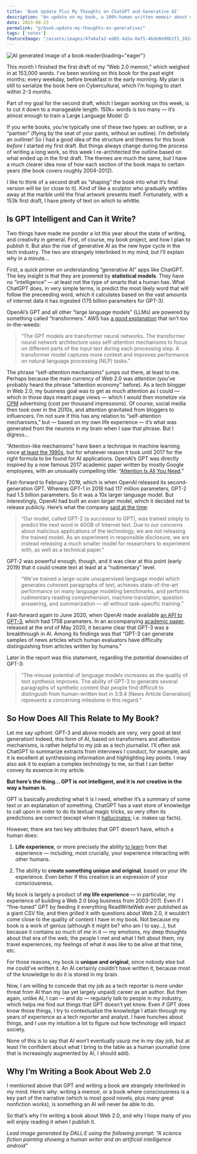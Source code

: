 ```yaml
---
title: 'Book Update Plus My Thoughts on ChatGPT and Generative AI'
description: "An update on my book, a 100%-human written memoir about my experiences during Web 2.0 (draft 1 finished!). Also, thoughts on ChatGPT and its impact on society — especially for writers."
date: 2023-06-23
permalink: "p/book-update-my-thoughts-on-generative/"
tags: ['notes']
featureImage: "/assets/images/4fa6afa2-ed85-4a5a-8a75-46de0e98b1f1_1024x576.jpg"
---
```


![AI generated image of a book reader](/assets/images/4fa6afa2-ed85-4a5a-8a75-46de0e98b1f1_1024x576.jpg){loading="eager"}

This month I finished the first draft of my “Web 2.0 memoir,” which weighed in at 153,000 words. I’ve been working on this book for the past eight months; every weekday, before breakfast in the early morning. My plan is still to serialize the book here on Cybercultural, which I’m hoping to start within 2-3 months.

Part of my goal for the second draft, which I began working on this week, is to cut it down to a manageable length. 150k+ words is too many — it’s almost enough to train a Large Language Model 😉

If you write books, you’re typically one of these two types: an outliner, or a “pantser” (flying by the seat of your pants, without an outline). I’m definitely an outliner! So I had a good idea of the structure and themes for this book _before_ I started my first draft. But things always change during the process of writing a long work, so this week I re-architected the outline based on what ended up in the first draft. The themes are much the same, but I have a much clearer idea now of how each section of the book maps to certain years (the book covers roughly 2004-2012).

I like to think of a second draft as “shaping” the book into what it’s final version will be (or close to it). Kind of like a sculptor who gradually whittles away at the marble until the final artwork presents itself. Fortunately, with a 153k first draft, I have plenty of text on which to whittle.

Is GPT Intelligent and Can it Write?
------------------------------------

Two things have made me ponder a lot this year about the state of writing, and creativity in general. First, of course, my book project, and how I plan to publish it. But also the rise of generative AI as the new hype cycle in the tech industry. The two are strangely interlinked in my mind, but I’ll explain why in a minute…

First, a quick primer on understanding “generative AI” apps like ChatGPT. The key insight is that they are powered by **statistical models**. They have no “intelligence” — at least not the type of smarts that a human has. What ChatGPT does, in very simple terms, is predict the most likely word that will follow the preceeding word, which it calculates based on the vast amounts of internet data it has ingested (175 billion parameters for GPT-3).

OpenAI’s GPT and all other “large language models” (LLMs) are powered by something called “transformers.” AWS has [a good explanation](https://aws.amazon.com/what-is/gpt/) that isn’t too in-the-weeds:

> “The GPT models are transformer neural networks. The transformer neural network architecture uses self-attention mechanisms to focus on different parts of the input text during each processing step. A transformer model captures more context and improves performance on natural language processing (NLP) tasks.”

The phrase “self-attention mechanisms” jumps out there, at least to me. Perhaps because the main currency of Web 2.0 was _attention_ (you’ve probably heard the phrase “attention economy” before). As a tech blogger in Web 2.0, my business goal was to get as much attention as I could — which in those days meant page views — which I would then monetize via [CPM](https://www.investopedia.com/terms/c/cpm.asp) advertising (cost per thousand impressions). Of course, social media then took over in the 2010s, and attention gravitated from bloggers to influencers. I’m not sure if this has any relation to “self-attention mechanisms,” but — based on my own life experience — it’s what was generated from the neurons in my brain when I saw that phrase. But I digress…

“Attention-like mechanisms” have been a technique in machine learning since [at least the 1990s](https://en.wikipedia.org/wiki/Attention_(machine_learning)), but for whatever reason it took until 2017 for the right formula to be found for AI applications. OpenAI’s GPT was directly inspired by a now famous 2017 academic paper written by mostly Google employees, with an unusually compelling title: “[Attention Is All You Need](https://arxiv.org/abs/1706.03762).”

Fast-forward to February 2019, which is when OpenAI released its second-generation GPT. Whereas GPT-1 in 2018 had 117 million parameters, GPT-2 had 1.5 billion parameters. So it was a 10x larger language model. But interestingly, OpenAI had built an _even larger_ model, which it decided not to release publicly. Here’s what the company [said at the time](https://web.archive.org/web/20190214171619/https://blog.openai.com/better-language-models/):

> “Our model, called GPT-2 (a successor to GPT), was trained simply to predict the next word in 40GB of Internet text. Due to our concerns about malicious applications of the technology, we are not releasing the trained model. As an experiment in responsible disclosure, we are instead releasing a much smaller model for researchers to experiment with, as well as a technical paper.”

GPT-2 was powerful enough, though, and it was clear at this point (early 2019) that it could create text at least at a “rudimentary” level.

> “We’ve trained a large-scale unsupervised language model which generates coherent paragraphs of text, achieves state-of-the-art performance on many language modeling benchmarks, and performs rudimentary reading comprehension, machine translation, question answering, and summarization — all without task-specific training.”

Fast-forward again to June 2020, when OpenAI made available [an API to GPT-3](https://web.archive.org/web/20200611150951/https://openai.com/blog/openai-api/), which had 175B parameters. In an accompanying [academic paper](https://arxiv.org/abs/2005.14165), released at the end of May 2020, it became clear that GPT-3 was a breakthrough in AI. Among its findings was that “GPT-3 can generate samples of news articles which human evaluators have difficulty distinguishing from articles written by humans.”

Later in the report was this statement, regarding the potential downsides of GPT-3:

> “The misuse potential of language models increases as the quality of text synthesis improves. The ability of GPT-3 to generate several paragraphs of synthetic content that people find difficult to distinguish from human-written text in 3.9.4 \[News Article Generation\] represents a concerning milestone in this regard.”

So How Does All This Relate to My Book?
---------------------------------------

Let me say upfront: GPT-3 and above models are very, very good at text generation! Indeed, this form of AI, based on transformers and attention mechanisms, is rather helpful to my job as a tech journalist. I’ll often ask ChatGPT to summarize extracts from interviews I conduct, for example, and it is excellent at synthesising information and highlighting key points. I may also ask it to explain a complex technology to me, so that I can better convey its essence in my article.

**But here’s the thing… GPT is** _**not**_ **intelligent, and it is** _**not**_ **creative in the way a human is.**

GPT is basically _predicting_ what it is I need, whether it’s a summary of some text or an explanation of something. ChatGPT has a vast store of knowledge to call upon in order to do its textual magic tricks, so very often its predictions are correct (except when it [hallucinates](https://en.wikipedia.org/wiki/Hallucination_(artificial_intelligence)); i.e. makes up facts).

However, there are two key attributes that GPT doesn’t have, which a human does:

1.  **Life experience**, or more precisely the ability [to learn](https://www.britannica.com/science/human-intelligence-psychology) from that experience — including, most crucially, your experience interacting with other humans.
    
2.  The ability to **create something unique and original**, based on your life experience. Even better if this creation is an expression of your consciousness.
    

My book is largely a product of **my life experience** — in particular, my experience of building a Web 2.0 blog business from 2003-2011. Even if I “fine-tuned” GPT by feeding it everything ReadWriteWeb ever published as a giant CSV file, and then grilled it with questions about Web 2.0, it wouldn’t come close to the quality of content I have in my book. Not because my book is a work of genius (although it might be? who am I to say…), but because it contains so much of _me_ in it — my emotions, my deep thoughts about that era of the web, the people I met and what I felt about them, my travel experiences, my feelings of what it was like to be alive at that time, etc.

For those reasons, my book is **unique and original**, since nobody else but me could’ve written it. An AI certainly couldn’t have written it, because most of the knowledge to do it is stored in my brain.

Now, I am willing to concede that my job as a tech reporter is more under threat from AI than my (as yet largely unpaid) career as an author. But then again, unlike AI, I can — and do — regularly talk to people in my industry, which helps me find out things that GPT doesn’t yet know. Even if GPT does know those things, I try to contextualize the knowledge I attain through my years of experience as a tech reporter and analyst. I have hunches about things, and I use my intuition a lot to figure out how technology will impact society.

None of this is to say that AI won’t eventually usurp me in my day job, but at least I’m confident about what I bring to the table as a human journalist (one that is increasingly augmented by AI, I should add).

Why I’m Writing a Book About Web 2.0
------------------------------------

I mentioned above that GPT and writing a book are strangely interlinked in my mind. Here’s why: writing a memoir, or a book where consciousness is a key part of the narrative (which is most good novels, plus many great nonfiction works), is something an AI will never be able to do.

So that’s why I’m writing a book about Web 2.0, and why I hope many of you will enjoy reading it when I publish it.

_Lead image generated by DALL·E using the following prompt: “A science fiction painting showing a human writer and an artificial intelligence android”_